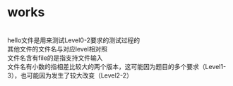 # works
<br />hello文件是用来测试Level0-2要求的测试过程的
<br />其他文件的文件名与对应level相对照
<br />文件名含有file的是指支持文件输入
<br />文件名有小数的指相差比较大的两个版本，这可能因为题目的多个要求（Level1-3），也可能因为发生了较大改变（Level2-2）
